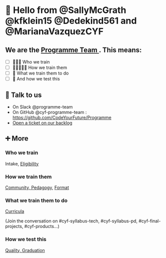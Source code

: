 # 👋 Hello from @SallyMcGrath @kfklein15 @Dedekind561 and @MarianaVazquezCYF 

## We are the [Programme Team ](https://github.com/orgs/CodeYourFuture/teams/cyf-programme-team). This means:

- [ ] 🧑🏾‍🎓 Who we train
- [ ] 🧑🏽‍🤝‍🧑🏽 How we train them
- [ ] 🚌 What we train them to do
- [ ] 🧪 And how we test this

## 💬 Talk to us

- On Slack @programme-team
- On GitHub @cyf-programme-team : https://github.com/CodeYourFuture/Programme
- [Open a ticket on our backlog](https://github.com/CodeYourFuture/Programme/issues/new?assignees=&labels=&projects=&template=feature_request.md&title=)

## ➕ More

### Who we train

Intake, [Eligibility](https://github.com/orgs/CodeYourFuture/projects/129/views/6)

### How we train them

[Community, Pedagogy](https://github.com/orgs/CodeYourFuture/projects/129/views/3), [Format](https://github.com/orgs/CodeYourFuture/projects/129/views/8)

### What we train them to do

[Curricula](https://github.com/orgs/CodeYourFuture/projects/129/views/7)

(Join the conversation on #cyf-syllabus-tech, #cyf-syllabus-pd, #cyf-final-projects, #cyf-products...) 

### How we test this

[Quality, Graduation](https://github.com/orgs/CodeYourFuture/projects/129/views/6)

